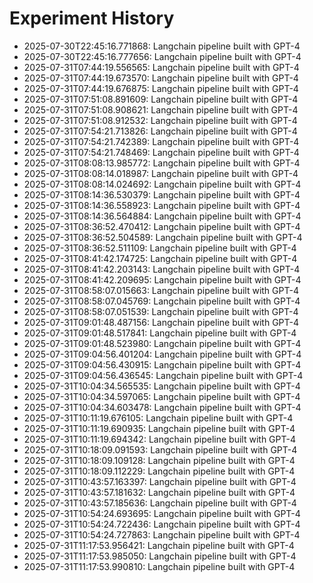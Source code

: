 # Experiment History

- 2025-07-30T22:45:16.771868: Langchain pipeline built with GPT-4
- 2025-07-30T22:45:16.777656: Langchain pipeline built with GPT-4
- 2025-07-31T07:44:19.556565: Langchain pipeline built with GPT-4
- 2025-07-31T07:44:19.673570: Langchain pipeline built with GPT-4
- 2025-07-31T07:44:19.676875: Langchain pipeline built with GPT-4
- 2025-07-31T07:51:08.891609: Langchain pipeline built with GPT-4
- 2025-07-31T07:51:08.908621: Langchain pipeline built with GPT-4
- 2025-07-31T07:51:08.912532: Langchain pipeline built with GPT-4
- 2025-07-31T07:54:21.713826: Langchain pipeline built with GPT-4
- 2025-07-31T07:54:21.742389: Langchain pipeline built with GPT-4
- 2025-07-31T07:54:21.748469: Langchain pipeline built with GPT-4
- 2025-07-31T08:08:13.985772: Langchain pipeline built with GPT-4
- 2025-07-31T08:08:14.018987: Langchain pipeline built with GPT-4
- 2025-07-31T08:08:14.024692: Langchain pipeline built with GPT-4
- 2025-07-31T08:14:36.530379: Langchain pipeline built with GPT-4
- 2025-07-31T08:14:36.558923: Langchain pipeline built with GPT-4
- 2025-07-31T08:14:36.564884: Langchain pipeline built with GPT-4
- 2025-07-31T08:36:52.470412: Langchain pipeline built with GPT-4
- 2025-07-31T08:36:52.504589: Langchain pipeline built with GPT-4
- 2025-07-31T08:36:52.511109: Langchain pipeline built with GPT-4
- 2025-07-31T08:41:42.174725: Langchain pipeline built with GPT-4
- 2025-07-31T08:41:42.203143: Langchain pipeline built with GPT-4
- 2025-07-31T08:41:42.209695: Langchain pipeline built with GPT-4
- 2025-07-31T08:58:07.015663: Langchain pipeline built with GPT-4
- 2025-07-31T08:58:07.045769: Langchain pipeline built with GPT-4
- 2025-07-31T08:58:07.051539: Langchain pipeline built with GPT-4
- 2025-07-31T09:01:48.487156: Langchain pipeline built with GPT-4
- 2025-07-31T09:01:48.517841: Langchain pipeline built with GPT-4
- 2025-07-31T09:01:48.523980: Langchain pipeline built with GPT-4
- 2025-07-31T09:04:56.401204: Langchain pipeline built with GPT-4
- 2025-07-31T09:04:56.430915: Langchain pipeline built with GPT-4
- 2025-07-31T09:04:56.436545: Langchain pipeline built with GPT-4
- 2025-07-31T10:04:34.565535: Langchain pipeline built with GPT-4
- 2025-07-31T10:04:34.597065: Langchain pipeline built with GPT-4
- 2025-07-31T10:04:34.603478: Langchain pipeline built with GPT-4
- 2025-07-31T10:11:19.676105: Langchain pipeline built with GPT-4
- 2025-07-31T10:11:19.690935: Langchain pipeline built with GPT-4
- 2025-07-31T10:11:19.694342: Langchain pipeline built with GPT-4
- 2025-07-31T10:18:09.091593: Langchain pipeline built with GPT-4
- 2025-07-31T10:18:09.109128: Langchain pipeline built with GPT-4
- 2025-07-31T10:18:09.112229: Langchain pipeline built with GPT-4
- 2025-07-31T10:43:57.163397: Langchain pipeline built with GPT-4
- 2025-07-31T10:43:57.181632: Langchain pipeline built with GPT-4
- 2025-07-31T10:43:57.185636: Langchain pipeline built with GPT-4
- 2025-07-31T10:54:24.693695: Langchain pipeline built with GPT-4
- 2025-07-31T10:54:24.722436: Langchain pipeline built with GPT-4
- 2025-07-31T10:54:24.727863: Langchain pipeline built with GPT-4
- 2025-07-31T11:17:53.956421: Langchain pipeline built with GPT-4
- 2025-07-31T11:17:53.985050: Langchain pipeline built with GPT-4
- 2025-07-31T11:17:53.990810: Langchain pipeline built with GPT-4
